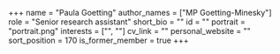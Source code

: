 +++
name = "Paula Goetting"
author_names = ["MP Goetting-Minesky"]
role = "Senior research assistant"
short_bio = ""
id = ""
portrait = "portrait.png"
interests = ["", ""]
cv_link = ""
personal_website = ""
sort_position = 170
is_former_member = true
+++

